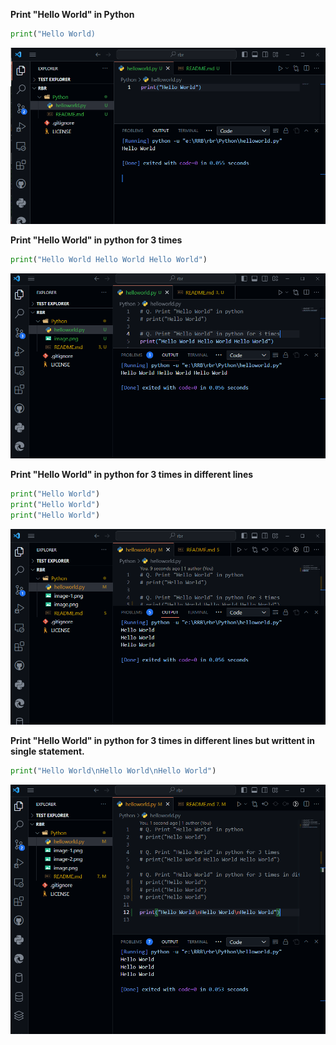 **Print "Hello World" in Python**

```python
print("Hello World)
```

![Alt text](image.png)

**Print "Hello World" in python for 3 times**

```python
print("Hello World Hello World Hello World")
```
![Alt text](image-1.png)

**Print "Hello World" in python for 3 times in different lines**

```python
print("Hello World")
print("Hello World")
print("Hello World")
```
![Alt text](image-2.png)

**Print "Hello World" in python for 3 times in different lines but writtent in single statement.**

```python
print("Hello World\nHello World\nHello World")
```

![Alt text](image-3.png)